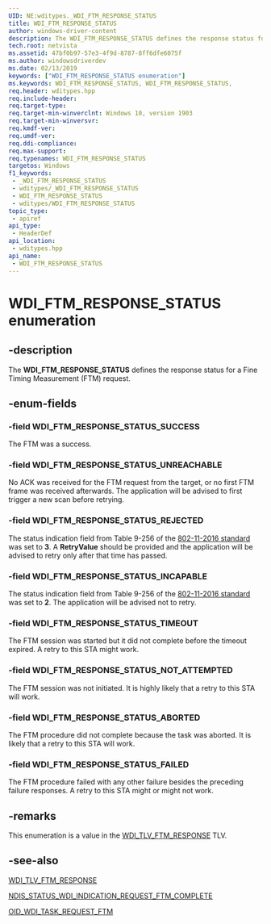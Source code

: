 ```yaml
---
UID: NE:wditypes._WDI_FTM_RESPONSE_STATUS
title: WDI_FTM_RESPONSE_STATUS
author: windows-driver-content
description: The WDI_FTM_RESPONSE_STATUS defines the response status for a Fine Timing Measurement (FTM) request.
tech.root: netvista
ms.assetid: 47bf0b97-57e3-4f9d-8787-8ff6dfe6075f
ms.author: windowsdriverdev
ms.date: 02/13/2019
keywords: ["WDI_FTM_RESPONSE_STATUS enumeration"]
ms.keywords: WDI_FTM_RESPONSE_STATUS, WDI_FTM_RESPONSE_STATUS,
req.header: wditypes.hpp
req.include-header: 
req.target-type: 
req.target-min-winverclnt: Windows 10, version 1903
req.target-min-winversvr: 
req.kmdf-ver: 
req.umdf-ver: 
req.ddi-compliance: 
req.max-support: 
req.typenames: WDI_FTM_RESPONSE_STATUS
targetos: Windows
f1_keywords:
 - _WDI_FTM_RESPONSE_STATUS
 - wditypes/_WDI_FTM_RESPONSE_STATUS
 - WDI_FTM_RESPONSE_STATUS
 - wditypes/WDI_FTM_RESPONSE_STATUS
topic_type:
 - apiref
api_type:
 - HeaderDef
api_location:
 - wditypes.hpp
api_name:
 - WDI_FTM_RESPONSE_STATUS
---
```


# WDI_FTM_RESPONSE_STATUS enumeration


## -description

The **WDI_FTM_RESPONSE_STATUS** defines the response status for a Fine Timing Measurement (FTM) request.

## -enum-fields

### -field WDI_FTM_RESPONSE_STATUS_SUCCESS 

The FTM was a success.

### -field WDI_FTM_RESPONSE_STATUS_UNREACHABLE 

No ACK was received for the FTM request from the target, or no first FTM frame was received afterwards. The application will be advised to first trigger a new scan before retrying.

### -field WDI_FTM_RESPONSE_STATUS_REJECTED 

The status indication field from Table 9-256 of the [802-11-2016 standard](https://standards.ieee.org/standard/802_11-2016.html) was set to **3**. A **RetryValue** should be provided and the application will be advised to retry only after that time has passed.

### -field WDI_FTM_RESPONSE_STATUS_INCAPABLE 

The status indication field from Table 9-256 of the [802-11-2016 standard](https://standards.ieee.org/standard/802_11-2016.html) was set to **2**. The application will be advised not to retry.

### -field WDI_FTM_RESPONSE_STATUS_TIMEOUT 

The FTM session was started but it did not complete before the timeout expired. A retry to this STA might work.

### -field WDI_FTM_RESPONSE_STATUS_NOT_ATTEMPTED 

The FTM session was not initiated. It is highly likely that a retry to this STA will work.

### -field WDI_FTM_RESPONSE_STATUS_ABORTED 

The FTM procedure did not complete because the task was aborted. It is likely that a retry to this STA will work.

### -field WDI_FTM_RESPONSE_STATUS_FAILED 

The FTM procedure failed with any other failure besides the preceding failure responses. A retry to this STA might or might not work.

## -remarks

This enumeration is a value in the [WDI_TLV_FTM_RESPONSE](/windows-hardware/drivers/network/wdi-tlv-ftm-response) TLV.

## -see-also

[WDI_TLV_FTM_RESPONSE](/windows-hardware/drivers/network/wdi-tlv-ftm-response)

[NDIS_STATUS_WDI_INDICATION_REQUEST_FTM_COMPLETE](/windows-hardware/drivers/network/ndis-status-wdi-indication-request-ftm-complete)

[OID_WDI_TASK_REQUEST_FTM](/windows-hardware/drivers/network/oid-wdi-task-request-ftm)